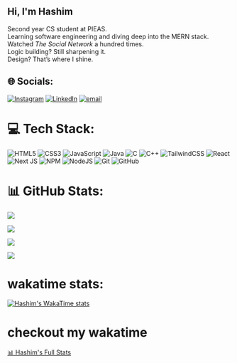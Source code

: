## Hi, I'm Hashim

Second year CS student at PIEAS.  
Learning software engineering and diving deep into the MERN stack.  
Watched *The Social Network* a hundred times.  
Logic building? Still sharpening it.  
Design? That’s where I shine.



## 🌐 Socials:
[![Instagram](https://img.shields.io/badge/Instagram-%23E4405F.svg?logo=Instagram&logoColor=white)](https://instagram.com/@rizzpreett) [![LinkedIn](https://img.shields.io/badge/LinkedIn-%230077B5.svg?logo=linkedin&logoColor=white)](https://linkedin.com/in/https://www.linkedin.com/in/hashim-matloob-raja/) [![email](https://img.shields.io/badge/Email-D14836?logo=gmail&logoColor=white)](mailto:hashimraja67@gmail.com) 

# 💻 Tech Stack:
![HTML5](https://img.shields.io/badge/html5-%23E34F26.svg?style=flat-square&logo=html5&logoColor=white) ![CSS3](https://img.shields.io/badge/css3-%231572B6.svg?style=flat-square&logo=css3&logoColor=white) ![JavaScript](https://img.shields.io/badge/javascript-%23323330.svg?style=flat-square&logo=javascript&logoColor=%23F7DF1E) ![Java](https://img.shields.io/badge/java-%23ED8B00.svg?style=flat-square&logo=openjdk&logoColor=white) ![C](https://img.shields.io/badge/c-%2300599C.svg?style=flat-square&logo=c&logoColor=white) ![C++](https://img.shields.io/badge/c++-%2300599C.svg?style=flat-square&logo=c%2B%2B&logoColor=white) ![TailwindCSS](https://img.shields.io/badge/tailwindcss-%2338B2AC.svg?style=flat-square&logo=tailwind-css&logoColor=white) ![React](https://img.shields.io/badge/react-%2320232a.svg?style=flat-square&logo=react&logoColor=%2361DAFB) ![Next JS](https://img.shields.io/badge/Next-black?style=flat-square&logo=next.js&logoColor=white) ![NPM](https://img.shields.io/badge/NPM-%23CB3837.svg?style=flat-square&logo=npm&logoColor=white) ![NodeJS](https://img.shields.io/badge/node.js-6DA55F?style=flat-square&logo=node.js&logoColor=white) ![Git](https://img.shields.io/badge/git-%23F05033.svg?style=flat-square&logo=git&logoColor=white) ![GitHub](https://img.shields.io/badge/github-%23121011.svg?style=flat-square&logo=github&logoColor=white)
# 📊 GitHub Stats:
<!-- GitHub Stats -->
![](https://github-readme-stats.vercel.app/api?username=HashimMatloob&theme=tokyonight&hide_border=false&include_all_commits=false&count_private=false)

<!-- GitHub Streak Stats -->
![](https://nirzak-streak-stats.vercel.app/?user=HashimMatloob&theme=tokyonight&hide_border=false)

<!-- Top Languages -->
![](https://github-readme-stats.vercel.app/api/top-langs/?username=HashimMatloob&theme=tokyonight&hide_border=false&include_all_commits=false&count_private=false&layout=compact)

<!-- Profile Visitor Count -->
[![](https://visitcount.itsvg.in/api?id=HashimMatloob&icon=0&color=0)](https://visitcount.itsvg.in)


# wakatime stats:
[![Hashim's WakaTime stats](https://github-readme-stats.vercel.app/api/wakatime?username=hashimmatloob&range=last_year&layout=compact&theme=tokyonight)](https://github.com/anuraghazra/github-readme-stats)

# checkout my wakatime
[📊 Hashim's Full Stats](https://wakatime.com/@hashimmatloob)



